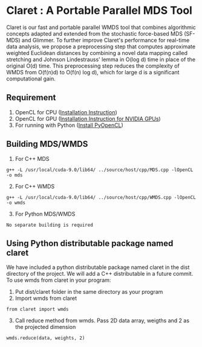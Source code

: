 # Claret : A Portable Parallel MDS Tool
Claret is our fast and portable parallel WMDS tool that combines algorithmic concepts adapted and extended from the stochastic force-based MDS (SF-MDS) and Glimmer. To further improve Claret's performance for real-time data analysis, we propose a preprocessing step that computes approximate weighted Euclidean distances by combining a novel data mapping called stretching and Johnson Lindestrauss' lemma in O(log d) time in place of the original O(d) time. This preprocessing step reduces the complexity of WMDS from O(f(n)d) to O(f(n) log d), which for large d is a significant computational gain.

## Requirement
1. OpenCL for CPU ([Installation Instruction](https://software.intel.com/en-us/articles/opencl-drivers))
2. OpenCL for GPU ([Installation Instruction for NVIDIA GPUs](https://developer.nvidia.com/opencl))
3. For running with Python ([Install PyOpenCL](https://mathema.tician.de/software/pyopencl/))

## Building MDS/WMDS

1. For C++ MDS
```
g++ -L /usr/local/cuda-9.0/lib64/ ../source/host/cpp/MDS.cpp -lOpenCL -o mds
```
2. For C++ WMDS
```
g++ -L /usr/local/cuda-9.0/lib64/ ../source/host/cpp/WMDS.cpp -lOpenCL -o wmds
```
3. For Python MDS/WMDS
```
No separate building is required
```

## Using Python distributable package named claret
We have included a python distributable package named claret in the dist directory of the project. We will add a C++ distributable in a future commit.
To use wmds from claret in your program:
1. Put dist/claret folder in the same directory as your program
2. Import wmds from claret
```
from claret import wmds
```
3. Call reduce method from wmds. Pass 2D data array, weigths and 2 as the projected dimension
```
wmds.reduce(data, weights, 2)
```
